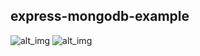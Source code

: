 ## express-mongodb-example

![alt_img](https://i.imgur.com/xLyd1AS.png) ![alt_img](https://i.imgur.com/xLyd1AS.png)
